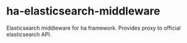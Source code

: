# ha-elasticsearch-middleware
Elasticsearch middleware for ha framework. Provides proxy to official elasticsearch API.
